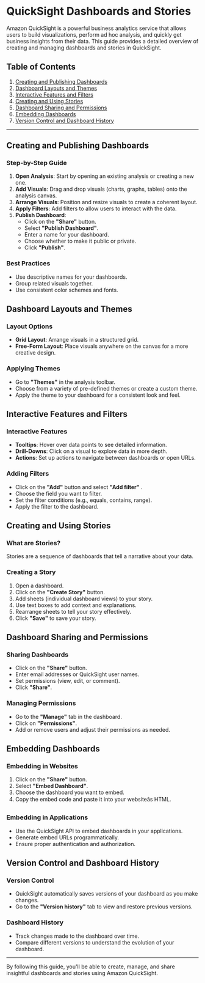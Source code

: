 # QuickSight Dashboards and Stories

Amazon QuickSight is a powerful business analytics service that allows users to build visualizations, perform ad hoc analysis, and quickly get business insights from their data. This guide provides a detailed overview of creating and managing dashboards and stories in QuickSight.

## Table of Contents
1. [Creating and Publishing Dashboards](#creating-and-publishing-dashboards)
2. [Dashboard Layouts and Themes](#dashboard-layouts-and-themes)
3. [Interactive Features and Filters](#interactive-features-and-filters)
4. [Creating and Using Stories](#creating-and-using-stories)
5. [Dashboard Sharing and Permissions](#dashboard-sharing-and-permissions)
6. [Embedding Dashboards](#embedding-dashboards)
7. [Version Control and Dashboard History](#version-control-and-dashboard-history)

---

## Creating and Publishing Dashboards

### Step-by-Step Guide

1. **Open Analysis**: Start by opening an existing analysis or creating a new one.
2. **Add Visuals**: Drag and drop visuals (charts, graphs, tables) onto the analysis canvas.
3. **Arrange Visuals**: Position and resize visuals to create a coherent layout.
4. **Apply Filters**: Add filters to allow users to interact with the data.
5. **Publish Dashboard**:
   - Click on the **"Share"** button.
   - Select **"Publish Dashboard"**.
   - Enter a name for your dashboard.
   - Choose whether to make it public or private.
   - Click **"Publish"**.

### Best Practices
- Use descriptive names for your dashboards.
- Group related visuals together.
- Use consistent color schemes and fonts.

## Dashboard Layouts and Themes

### Layout Options
- **Grid Layout**: Arrange visuals in a structured grid.
- **Free-Form Layout**: Place visuals anywhere on the canvas for a more creative design.

### Applying Themes
- Go to **"Themes"** in the analysis toolbar.
- Choose from a variety of pre-defined themes or create a custom theme.
- Apply the theme to your dashboard for a consistent look and feel.

## Interactive Features and Filters

### Interactive Features
- **Tooltips**: Hover over data points to see detailed information.
- **Drill-Downs**: Click on a visual to explore data in more depth.
- **Actions**: Set up actions to navigate between dashboards or open URLs.

### Adding Filters
- Click on the **"Add"** button and select **"Add filter"** .
- Choose the field you want to filter.
- Set the filter conditions (e.g., equals, contains, range).
- Apply the filter to the dashboard.

## Creating and Using Stories

### What are Stories?
Stories are a sequence of dashboards that tell a narrative about your data.

### Creating a Story
1. Open a dashboard.
2. Click on the **"Create Story"** button.
3. Add sheets (individual dashboard views) to your story.
4. Use text boxes to add context and explanations.
5. Rearrange sheets to tell your story effectively.
6. Click **"Save"** to save your story.

## Dashboard Sharing and Permissions

### Sharing Dashboards
- Click on the **"Share"** button.
- Enter email addresses or QuickSight user names.
- Set permissions (view, edit, or comment).
- Click **"Share"**.

### Managing Permissions
- Go to the **"Manage"** tab in the dashboard.
- Click on **"Permissions"**.
- Add or remove users and adjust their permissions as needed.

## Embedding Dashboards

### Embedding in Websites
1. Click on the **"Share"** button.
2. Select **"Embed Dashboard"**.
3. Choose the dashboard you want to embed.
4. Copy the embed code and paste it into your websiteâs HTML.

### Embedding in Applications
- Use the QuickSight API to embed dashboards in your applications.
- Generate embed URLs programmatically.
- Ensure proper authentication and authorization.

## Version Control and Dashboard History

### Version Control
- QuickSight automatically saves versions of your dashboard as you make changes.
- Go to the **"Version history"** tab to view and restore previous versions.

### Dashboard History
- Track changes made to the dashboard over time.
- Compare different versions to understand the evolution of your dashboard.

---

By following this guide, you'll be able to create, manage, and share insightful dashboards and stories using Amazon QuickSight.